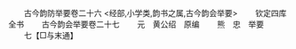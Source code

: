 <!-- { "loadSidebar": true } -->





　　古今韵防举要卷二十六
<经部,小学类,韵书之属,古今韵会举要>
　　钦定四库全书
　　古今韵会举要卷二十七
　　元　黄公绍　原编
　　熊　忠　举要
　　七【□与末通】
